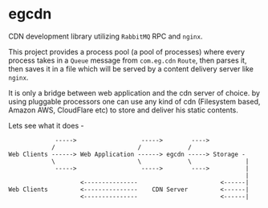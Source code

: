 egcdn
================

CDN development library utilizing `RabbitMQ` RPC and `nginx`.

This project provides a process pool (a pool of processes) where
every process takes in a `Queue` message from `com.eg.cdn` `Route`,
then parses it, then saves it in a file which will be served by a
content delivery server like `nginx`.

It is only a bridge between web application and the cdn server of
choice. by using pluggable processors one can use any kind of cdn
(Filesystem based, Amazon AWS, CloudFlare etc) to store and deliver
his static contents.

Lets see what it does -
```
             ----->                  ----->        ---->
            /                       /             /
Web Clients ------> Web Application ------> egcdn -----> Storage - 
            \                       \             \               |
             ----->                  ----->        ---->          |
                                                                  |
                    <---------------                       <------|
Web Clients         <---------------    CDN Server         <------|
                    <---------------                       <------|


```